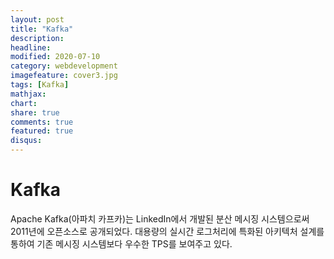 ```yaml
---
layout: post
title: "Kafka"
description: 
headline: 
modified: 2020-07-10
category: webdevelopment
imagefeature: cover3.jpg
tags: [Kafka]
mathjax: 
chart: 
share: true
comments: true
featured: true
disqus:
---
```


# Kafka
Apache Kafka(아파치 카프카)는 LinkedIn에서 개발된 분산 메시징 시스템으로써 2011년에 오픈소스로 공개되었다. 대용량의 실시간 로그처리에 특화된 아키텍처 설계를 통하여 기존 메시징 시스템보다 우수한 TPS를 보여주고 있다.